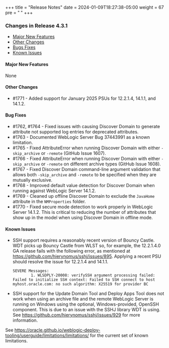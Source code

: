+++
title = "Release Notes"
date = 2024-01-09T18:27:38-05:00
weight = 67
pre = "<b> </b>"
+++


### Changes in Release 4.3.1
- [Major New Features](#major-new-features)
- [Other Changes](#other-changes)
- [Bugs Fixes](#bug-fixes)
- [Known Issues](#known-issues)


#### Major New Features
None

#### Other Changes
- #1771 - Added support for January 2025 PSUs for 12.2.1.4, 14.1.1, and 14.1.2.

#### Bug Fixes
- #1762, #1764 - Fixed issues with causing Discover Domain to generate attribute not supported log entries for
  deprecated attributes.
- #1763 - Documented WebLogic Server Bug 37443991 as a known limitation.
- #1765 - Fixed AttributeError when running Discover Domain with either `-skip_archive` or `-remote` (GitHub Issue 1607).
- #1766 - Fixed AttributeError when running Discover Domain with either `-skip_archive` or `-remote`
  on different archive types (GitHub Issue 1608).
- #1767 - Fixed Discover Domain command-line argument validation that allows both `-skip_archive` and `-remote` to be
  specified when they are mutually exclusive.
- #1768 - Improved default value detection for Discover Domain when running against WebLogic Server 14.1.2.
- #1769 - Cleaned up offline Discover Domain to exclude the `JavaHome` attribute in the `NMProperties` folder.
- #1770 - Fixed secure mode detection to work properly in WebLogic Server 14.1.2.  This is critical to reducing the
  number of attributes that show up in the model when using Discover Domain in offline mode. 

#### Known Issues
- SSH support requires a reasonably recent version of Bouncy Castle.  WDT picks up Bouncy Castle from WLST so, for example,
  the 12.2.1.4.0 GA release fails with the following error, as mentioned at https://github.com/hierynomus/sshj/issues/895.
  Applying a recent PSU should resolve the issue for 12.2.1.4 and 14.1.1.

  ```shell
  SEVERE Messages:
          1. WLSDPLY-20008: verifySSH argument processing failed: Failed to initialize SSH context: Failed to SSH connect to host myhost.oracle.com: no such algorithm: X25519 for provider BC
  ```

- SSH support for the Update Domain Tool and Deploy Apps Tool does not work when using an archive file and the remote 
  WebLogic Server is running on Windows using the optional, Windows-provided, OpenSSH component.  This is due to an
  issue with the SSHJ library WDT is using.  See https://github.com/hierynomus/sshj/issues/929 for more information.

See https://oracle.github.io/weblogic-deploy-tooling/userguide/limitations/limitations/ for the current set of known limitations.
